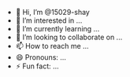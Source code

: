 - 👋 Hi, I’m @15029-shay
- 👀 I’m interested in ...
- 🌱 I’m currently learning ...
- 💞️ I’m looking to collaborate on ...
- 📫 How to reach me ...
- 😄 Pronouns: ...
- ⚡ Fun fact: ...

<!---
15029-shay/15029-shay is a ✨ special ✨ repository because its `README.md` (this file) appears on your GitHub profile.
You can click the Preview link to take a look at your changes.
--->
